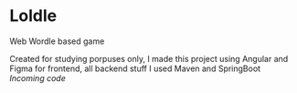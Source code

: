 # Loldle
Web Wordle based game

Created for studying porpuses only, I made this project using Angular and Figma for frontend, all backend stuff I used Maven and SpringBoot
*Incoming code*
